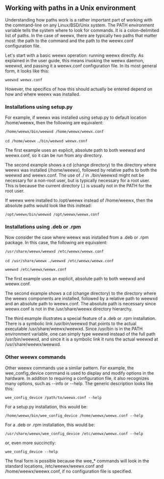## Working with paths in a Unix environment

Understanding how paths work is a rather important part of working with the command-line on any Linux/BSD/Unix system.  The PATH environment variable tells the system where to look for commands.  It is a colon-delimited list of paths.  In the case of weewx, there are typically two paths that matter most: the path to the command and the path to the weewx.conf configuration file.

Let's start with a basic weewx operation: running weewx directly.  As explained in the user guide, this means invoking the weewx daemon, weewxd, and passing it a weewx.conf configuration file.  In its most general form, it looks like this:

`weewxd weewx.conf`

However, the specifics of how this should actually be entered depend on how and where weewx was installed.

### Installations using setup.py

For example, if weewx was installed using setup.py to default location /home/weewx, then the following are equivalent:

`/home/weewx/bin/weewxd /home/weewx/weewx.conf`

`cd /home/weewx`
`./bin/weewxd weewx.conf`

The first example uses an explicit, absolute path to both weewxd and weewx.conf, so it can be run from any directory.

The second example shows a cd (change directory) to the directory where weewx was installed (/home/weewx), followed by relative paths to both the weewxd and weewx.conf.  The use of ./ in ./bin/weewxd might not be necessary for a non-root user, but is typically necessary for a root user.  This is because the current directory (.) is usually not in the PATH for the root user.

If weewx were installed to /opt/weewx instead of /home/weewx, then the absolute paths would look like this instead:

`/opt/weewx/bin/weewxd /opt/weewx/weewx.conf`

### Installations using .deb or .rpm

Now consider the case where weewx was installed from a .deb or .rpm package.  In this case, the following are equivalent:

`/usr/share/weewx/weewxd /etc/weewx/weewx.conf`

`cd /usr/share/weewx`
`./weewxd /etc/weewx/weewx.conf`

`weewxd /etc/weewx/weewx.conf`

The first example uses an explicit, absolute path to both weewxd and weewx.conf.

The second example shows a cd (change directory) to the directory where the weewx components are installed, followed by a relative path to weewxd and an absolute path to weewx.conf.  The absolute path is necessary since weewx.conf is not in the /usr/share/weewx directory hierarchy.

The third example illustrates a special feature of a .deb or .rpm installation.  There is a symbolic link /usr/bin/weewxd that points to the actual executable /usr/share/weewx/weewxd.  Since /usr/bin is in the PATH environment variable, one can simply type weewxd instead of the full path /usr/bin/weewxd, and since it is a symbolic link it runs the actual weewxd at /usr/share/weewx/weewxd.  

### Other weewx commands

Other weewx commands use a similar pattern.  For example, the wee_config_device command is used to display and modify options in the hardware.  In addition to requiring a configuration file, it also recognizes many options, such as --info or --help.  The generic description looks like this:

`wee_config_device /path/to/weewx.conf --help`

For a setup.py installation, this would be:

`/home/weewx/bin/wee_config_device /home/weewx/weewx.conf --help`

For a .deb or .rpm installation, this would be:

`/usr/share/weewx/wee_config_device /etc/weewx/weewx.conf --help`

or, even more succinctly:

`wee_config_device --help`

The final form is possible because the wee_* commands will look in the standard locations, /etc/weewx/weewx.conf and /home/weewx/weewx.conf, if no configuration file is specified.